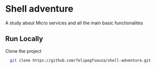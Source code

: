 # Shell adventure

A study about Micro services and all the main basic functionalites

## Run Locally

Clone the project

```bash
  git clone https://github.com/felipegfsouza/shell-adventure.git
```

